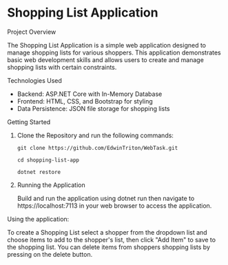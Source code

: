 # Shopping List Application

Project Overview

The Shopping List Application is a simple web application designed to manage shopping lists for various shoppers. This application demonstrates basic web development skills and allows users to create and manage shopping lists with certain constraints.

Technologies Used

- Backend: ASP.NET Core with In-Memory Database
- Frontend: HTML, CSS, and Bootstrap for styling
- Data Persistence: JSON file storage for shopping lists


Getting Started

1. Clone the Repository and run the following commands:
   
   ``git clone https://github.com/EdwinTriton/WebTask.git``
   
   ``cd shopping-list-app``
   
   ``dotnet restore``

2. Running the Application
    
   Build and run the application using dotnet run then navigate to https://localhost:7113 in your web browser to access the application.
   

Using the application:

To create a Shopping List select a shopper from the dropdown list and choose items to add to the shopper's list, then click  "Add Item" to save to the shopping list. You can delete items from shoppers shopping lists by pressing on the delete button.


